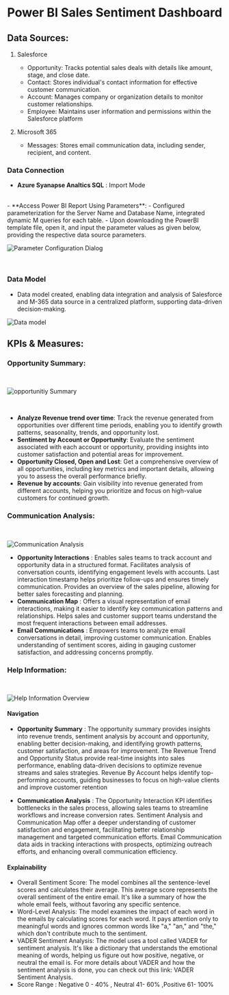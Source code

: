 
# Power BI Sales Sentiment Dashboard

## Data Sources: 

1. Salesforce    
    - Opportunity: Tracks potential sales deals with details like amount, stage, and close date.                                             
    - Contact: Stores individual's contact information for effective customer communication.
    - Account: Manages company or organization details to monitor customer relationships.
    - Employee: Maintains user information and permissions within the Salesforce platform
    
 2. Microsoft 365 
    - Messages: Stores email communication data, including sender, recipient, and content.


### **Data Connection** 

 - **Azure Syanapse Analtics SQL** : Import Mode 
 <br>
 - **Access Power BI Report Using Parameters**:
    - Configured parameterization for the Server Name and Database Name, integrated dynamic M queries for each table.
    - Upon downloading the PowerBI template file, open it, and input the parameter values as given below, providing the respective data source parameters.

![Parameter Configuration Dialog](../docs/media/Parameters.PNG)

<br>



### **Data Model** 

 - Data model created, enabling data integration and analysis of Salesforce and M-365 data source in a centralized platform, supporting data-driven decision-making.

![Data model](../docs/media/DataModel.PNG)




## KPIs & Measures:

 
### Opportunity Summary:

<br>

![opportunitiy Summary](../docs/media/OpportunitySummary.PNG)

<br>


- **Analyze Revenue trend over time**: Track the revenue generated from opportunities over different time periods, enabling you to identify growth patterns, seasonality, trends, and opportunity lost.
- **Sentiment by Account or Opportunity**: Evaluate the sentiment associated with each account or opportunity, providing insights into customer satisfaction and potential areas for improvement.
- **Opportunity  Closed, Open and Lost**: Get a comprehensive overview of all opportunities, including key metrics and important details, allowing you to assess the overall performance briefly.
- **Revenue by accounts**: Gain visibility into revenue generated from different accounts, helping you prioritize and focus on high-value customers for continued growth.

### Communication Analysis:

<br>


![Communication Analysis](../docs/media/CommunicationAnalysis.png)



- **Opportunity Interactions** : Enables sales teams to track account and opportunity data in a structured format. Facilitates analysis of conversation counts, identifying engagement levels with accounts. Last interaction timestamp helps prioritize follow-ups and ensures timely communication. Provides an overview of the sales pipeline, allowing for better sales forecasting and planning.
- **Communication Map** : Offers a visual representation of email interactions, making it easier to identify key communication patterns and relationships. Helps sales and customer support teams understand the most frequent interactions between email addresses. 
- **Email Communications** : Empowers teams to analyze email conversations in detail, improving customer communication. Enables understanding of sentiment scores, aiding in gauging customer satisfaction, and addressing concerns promptly.



### Help Information:
<br>

![Help Information Overview](../docs/media/HelpInformation.png)


#### **Navigation**

- **Opportunity Summary** :
   The opportunity summary provides insights into revenue trends, sentiment analysis by account and opportunity, enabling better decision-making, and identifying growth patterns, customer satisfaction, and areas for improvement.
   The Revenue Trend and Opportunity Status provide real-time insights into sales performance, enabling data-driven decisions to optimize revenue streams and sales strategies.
   Revenue By Account helps identify top-performing accounts, guiding businesses to focus on high-value clients and improve customer retention

- **Communication Analysis** :
   The Opportunity Interaction KPI identifies bottlenecks in the sales process, allowing sales teams to streamline workflows and increase conversion rates.
   Sentiment Analysis and Communication Map offer a deeper understanding of customer satisfaction and engagement, facilitating better relationship management and targeted communication efforts.
   Email Communication data aids in tracking interactions with prospects, optimizing outreach efforts, and enhancing overall communication efficiency.

#### **Explainability**

- Overall Sentiment Score: The model combines all the sentence-level scores and calculates their average. This average score represents the overall sentiment of the entire email. It's like a summary of how the whole email feels, without favoring any specific sentence.
- Word-Level Analysis: The model examines the impact of each word in the emails by calculating scores for each word. It pays attention only to meaningful words and ignores common words like "a," "an," and "the," which don't contribute much to the sentiment.
- VADER Sentiment Analysis: The model uses a tool called VADER for sentiment analysis. It's like a dictionary that understands the emotional meaning of words, helping us figure out how positive, negative, or neutral the email is. For more details about VADER and how the sentiment analysis is done, you can check out this link: VADER Sentiment Analysis.
- Score Range : Negative  0 - 40% , Neutral  41- 60% ,Positive  61- 100%  
